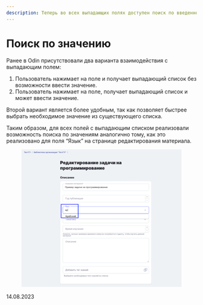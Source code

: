 ```yaml
---
description: Теперь во всех выпадающих полях доступен поиск по введенному значению
---
```


# Поиск по значению

Ранее в Odin присутствовали два варианта взаимодействия с выпадающим полем:

1. Пользователь нажимает на поле и получает выпадающий список без возможности ввести значение.
2. Пользователь нажимает на поле, получает выпадающий список и может ввести значение.

Второй вариант является более удобным, так как позволяет быстрее выбрать необходимое значение из существующего списка.

Таким образом, для всех полей с выпадающим списком реализовали возможность поиска по значениям аналогично тому, как это реализовано для поля “Язык” на странице редактирования материала.

<figure><img src="../../.gitbook/assets/image (167).png" alt=""><figcaption></figcaption></figure>

14.08.2023
